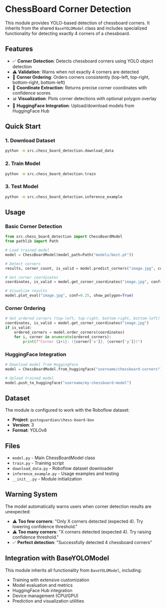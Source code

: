 # ChessBoard Corner Detection

This module provides YOLO-based detection of chessboard corners. It inherits from the shared `BaseYOLOModel` class and includes specialized functionality for detecting exactly 4 corners of a chessboard.

## Features

- ✅ **Corner Detection**: Detects chessboard corners using YOLO object detection
- ⚠️ **Validation**: Warns when not exactly 4 corners are detected
- 📍 **Corner Ordering**: Orders corners consistently (top-left, top-right, bottom-right, bottom-left)
- 🎯 **Coordinate Extraction**: Returns precise corner coordinates with confidence scores
- 📊 **Visualization**: Plots corner detections with optional polygon overlay
- 🤗 **HuggingFace Integration**: Upload/download models from HuggingFace Hub

## Quick Start

### 1. Download Dataset
```bash
python -m src.chess_board_detection.download_data
```

### 2. Train Model
```bash
python -m src.chess_board_detection.train
```

### 3. Test Model
```bash
python -m src.chess_board_detection.inference_example
```

## Usage

### Basic Corner Detection
```python
from src.chess_board_detection import ChessBoardModel
from pathlib import Path

# Load trained model
model = ChessBoardModel(model_path=Path("models/best.pt"))

# Detect corners
results, corner_count, is_valid = model.predict_corners("image.jpg", conf=0.25)

# Get corner coordinates
coordinates, is_valid = model.get_corner_coordinates("image.jpg", conf=0.25)

# Visualize results
model.plot_eval("image.jpg", conf=0.25, show_polygon=True)
```

### Corner Ordering
```python
# Get ordered corners (top-left, top-right, bottom-right, bottom-left)
coordinates, is_valid = model.get_corner_coordinates("image.jpg")
if is_valid:
    ordered_corners = model.order_corners(coordinates)
    for i, corner in enumerate(ordered_corners):
        print(f"Corner {i+1}: ({corner['x']}, {corner['y']})")
```

### HuggingFace Integration
```python
# Download model from HuggingFace
model = ChessBoardModel.from_huggingface("username/chessboard-corners")

# Upload trained model
model.push_to_huggingface("username/my-chessboard-model")
```

## Dataset

The module is configured to work with the Roboflow dataset:
- **Project**: `gustoguardian/chess-board-box`
- **Version**: 3
- **Format**: YOLOv8

## Files

- `model.py` - Main ChessBoardModel class
- `train.py` - Training script
- `download_data.py` - Roboflow dataset downloader
- `inference_example.py` - Usage examples and testing
- `__init__.py` - Module initialization

## Warning System

The model automatically warns users when corner detection results are unexpected:

- ⚠️ **Too few corners**: "Only X corners detected (expected 4). Try lowering confidence threshold."
- ⚠️ **Too many corners**: "X corners detected (expected 4). Try raising confidence threshold."
- ✅ **Perfect detection**: "Successfully detected 4 chessboard corners"

## Integration with BaseYOLOModel

This module inherits all functionality from `BaseYOLOModel`, including:
- Training with extensive customization
- Model evaluation and metrics
- HuggingFace Hub integration
- Device management (CPU/GPU)
- Prediction and visualization utilities 